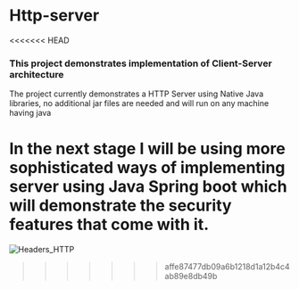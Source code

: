 # Http-server

<<<<<<< HEAD
### This project demonstrates implementation of Client-Server architecture

The project currently demonstrates a HTTP Server using Native Java libraries, no additional jar files are needed and will run on any machine having java

In the next stage I will be using more sophisticated ways of implementing server using Java Spring boot which will demonstrate the security features that come with it.
=======
![Headers_HTTP](https://user-images.githubusercontent.com/44649555/230741385-265e6449-7b34-499f-85d1-ad320d0c78be.png)
>>>>>>> affe87477db09a6b1218d1a12b4c4ab89e8db49b
